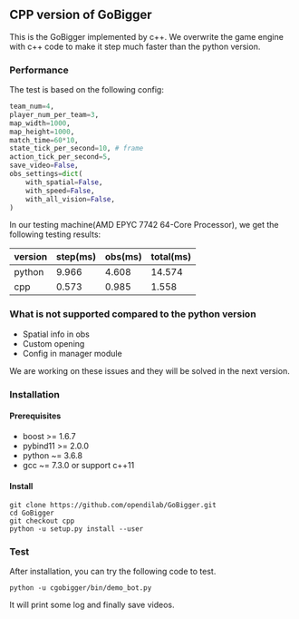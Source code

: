 ## CPP version of GoBigger

This is the GoBigger implemented by c++. We overwrite the game engine with c++ code to make it step much faster than
the python version. 

### Performance

The test is based on the following config:

```python
team_num=4,
player_num_per_team=3,
map_width=1000,
map_height=1000,
match_time=60*10,
state_tick_per_second=10, # frame
action_tick_per_second=5,
save_video=False,
obs_settings=dict(
    with_spatial=False,
    with_speed=False,
    with_all_vision=False,
)
```

In our testing machine(AMD EPYC 7742 64-Core Processor), we get the following testing results:

version | step(ms) | obs(ms) | total(ms)
---|---|---|---
python | 9.966 | 4.608 | 14.574
cpp | 0.573 | 0.985 | 1.558


### What is not supported compared to the python version

* Spatial info in obs
* Custom opening 
* Config in manager module

We are working on these issues and they will be solved in the next version.

### Installation

#### Prerequisites

* boost >= 1.6.7
* pybind11 >= 2.0.0 
* python ~= 3.6.8
* gcc ~= 7.3.0 or support c++11

#### Install

```shell
git clone https://github.com/opendilab/GoBigger.git
cd GoBigger
git checkout cpp
python -u setup.py install --user
```

### Test

After installation, you can try the following code to test.

```shell
python -u cgobigger/bin/demo_bot.py
```

It will print some log and finally save videos.



